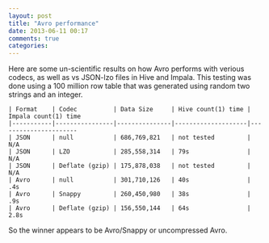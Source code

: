 ```yaml
---
layout: post
title: "Avro performance"
date: 2013-06-11 00:17
comments: true
categories: 
---
```


Here are some un-scientific results on how Avro performs with verious
codecs, as well as vs JSON-lzo files in Hive and Impala. This testing
was done using a 100 million row table that was generated using random
two strings and an integer.

```
| Format    | Codec          | Data Size     | Hive count(1) time | Impala count(1) time
|-----------|----------------|---------------|--------------------|----------------------
| JSON      | null           | 686,769,821   | not tested         | N/A                  
| JSON      | LZO            | 285,558,314   | 79s                | N/A                  
| JSON      | Deflate (gzip) | 175,878,038   | not tested         | N/A                  
| Avro      | null           | 301,710,126   | 40s                | .4s                  
| Avro      | Snappy         | 260,450,980   | 38s                | .9s                  
| Avro      | Deflate (gzip) | 156,550,144   | 64s                | 2.8s                 
```

So the winner appears to be Avro/Snappy or uncompressed Avro.

